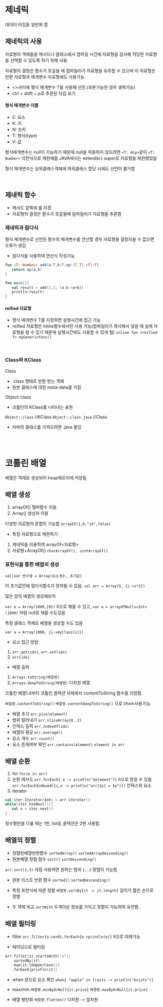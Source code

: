 # 제네릭
데이터 타입을 일반화 함

## 제네릭의 사용
자료형의 객체들을 메서드나 클래스에서 컴파일 시간에 자료형을 검사해 적당한 자료형을 선택할 수 있도록 하기 위해 사용.

자료형의 결정은 함수가 호출될 때 컴파일러가 자료형을 유추할 수 있으며 이 자료형은 반환 자료형과 매개변수 자료형에도 사용가능.

- <>사이에 형식 매개변수 T를 사용해 선언.(추론가능한 경우 생략가능)
- ctrl + shift + p로 추론된 타입 보기

#### 형식 매개변수 이름

- E: 요소
- K: 키
- N: 숫자
- T: 형식(type)
- V: 값

형식매개변수는 null이 가능하기 때문에 null을 허용하지 않으려면 `<T: Any>`같이 `<T: Number>` 이런식으로 제한해줌
JAVA에서는 extends나 super로 자료형을 제한했었음

형식 매개변수는 상위클래스객체에 하위클래스 할당 시에도 선언이 불가함

<br>

## 제네릭 함수

- 메서드 앞쪽에 <T>를 지정
- 자료형의 결정은 함수가 호출될때 컴파일러가 자료형을 추론함

### 제네릭과 람다식

형식 매개변수로 선언된 함수의 매개변수를 연산할 경우 자료형을 결정지을 수 없으면 오류가 생김

- 람다식을 사용하여 연산식 작성가능

```kotlin
fun <T: Number> add(a:T,b:T,op:(T,T)->T):T{
   return op(a,b)
}

fun main(){
   val result = add(2,3, {a,b->a+b})
   println(result)
}
```


#### reified 자료형
- 형식 매개변수 T를 지정하면 실행시간에 접근 가능
- reified 자료형은 inline함수에서만 사용 가능(컴파일러가 복사해서 넣을 때 실제 자료형을 알 수 있기 때문에 실행시간에도 사용할 수 있게 됨)
`inline fun <reified T> myGenericFunc()`

<br>

### Class<T>와 KClass

Class<T>
- .class 형태로 반환 받는 객체
- 원본 클래스에 대한 meta-data를 가짐

Object::class
- 코틀린의 KClass를 나타내는 표현

`Object::class` //KClass
`Object::class.java` //Class
- 자바의 클래스를 가져오려면 .java 붙임


<br><br>

# 코틀린 배열

배열은 객체로 생성되어 heap메모리에 저장됨

## 배열 생성

1. arrayOf() 헬퍼함수 이용
2. Array() 생성자 이용

다양한 자료형의 혼합이 가능함 `arrayOf(1,6,"jk",false)` 

- 특정 자료형으로 제한하기
1. 제네릭을 이용하여 arrayOf<자료형>
2. 자료형+ArrayOf() `charArrayOf(), uintArrayOf()`



### 표현식을 통한 배열의 생성

`val|var 변수명 = Array(요소개수, 초기값)`

이 초기값안에 람다식함수가 정의될 수 있음.
`val arr = Array(5, {i->i*2})`


많은 양의 배열의 생성해보자

`var a = Array(1000,{0})` 0으로 채울 수 있고,
`var a = arrayOfNulls<Int> (1000)` 처럼 null로 채울 수도있음

특정 클래스 객체로 배열을 생성할 수도 있음

`var a = Array(1000, {i->myClass(i)})`


- 요소 접근 방법
1. `arr.get(idx)`, `arr.set(idx)`
2. `arr[idx]`

- 배열 출력
1. `Arrays.toString(배열명)`
2. `Arrays.deepToString(배열명)` 다차원 배열

코틀린 배열1.4부터 코틀린 컬렉션 자체에서 contentToString 함수를 지원함.

`배열명.contentToString()`
`배열명.contentDeepToString()` 으로 zhxm사용가능.

- 배열 추가
`arr.plus(element)` 
- 범위 잘라내기
`arr.sliceArray(0..2)` 
- 인덱스 출력
`arr.indexOf(idx)`
- 배열의 평균
`arr.average()`
- 요소 개수
`arr.count()`
- 요소 존재여부 확인
`arr.contains(element)`
`element in arr`

## 배열 순환

1. for
`for(e in arr)`
2. 순환 메서드
`arr.forEach{ e -> println("$element")}` it으로 받을 수 있음
`arr.forEachIndexed({i,e -> println("arr[$i] = $e")})` 인덱스와 요소
3. Iterator
```kotlin
val iter:Iterator<Int> = arr.iterator()
while(iter.hasNext()){
   val e = iter.next()
}
```

정수형만을 다룰 때는 1번, list등 콜렉션은 2번 사용함.

 
## 배열의 정렬

- 정렬된배열반환함수
`sortedArray()`
`sortedArrayDescending()`
- 원본배열 정렬 함수
`sort()`
`sortDescending()`

`arr.sort(1,3)` 처럼 사용하면 원하는 범위 `1..2` 정렬이 가능함.

- 원본 리스트 반환 함수
`sorted()`
`sortedDescending()`

- 특정 표현식에 따른 정렬
`배열명.sortBy{it -> it.length}` 길이가 짧은 순으로 정렬

- 두 객체 비교
`sortWith` 두개이상 정보를 가지고 정렬이 가능하여 유연함.

## 배열 필터링

- filter
`arr.filter{e->e>0}.forEach{e->println(e)}` it으로 대체가능

- 체이닝으로 필터링
```kotlin
arr.filter{it.startsWith("a")}
   .sortedBy{it}
   .map{it.toUpperCase()}
   .forEach{println(it)}
```

- when 문으로 요소 확인
`when{ "apple" in fruits -> println("exists")}`

- max/min
`배열명.minByOrNull{it.price}`
`배열명.maxByOrNull{it.price}`

- 배열 평탄화
`배열명.flatten()` 다차원 -> 일차원

<br>








